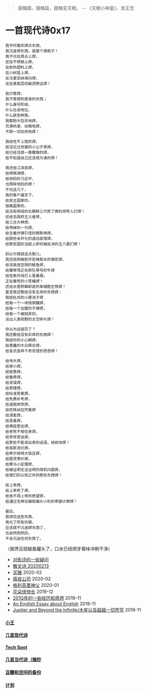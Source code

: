 
> 甜桶圆，甜桶扁，甜桶变天眼。 -- 《天眼小神童》，发正念

# 一首现代诗0x17
```
我平时喜欢焊点东西，
我沉迷焊东西，就是个焊疯子！
我不光在焊点上焊，
还在不锈钢上焊，
在耐热塑料上焊，
在小树苗上焊，
在马里亚纳海沟焊，
还在臭氧层的破洞旁边焊！
```
```
我只管焊，
我不管焊的是谁的东西；
什么身份阶级，
什么社会地位，
什么肤色种族，
我都胆大包天地焊，
充满热爱、动情地焊，
不顾一切玩命地焊！
```
```
我给吃不上饭的焊，
给没见过世面的小公子哥焊，
给已经活成一尊雕像的焊，
给不知道自己应该成为谁的焊！
```
```
我还给江泽民焊，
给胡锦涛焊，
给他妈的习近平，
也照样他妈的焊！
不光这几个，
我的客户遍天下，
给民主国家的，
独裁国家的，
给没有网线的北朝鲜三代死了俩的领导人们焊！
还给无政府主义者焊，
给三合大神焊，
给垮掉的一代焊，
给含着炸弹引信的穆斯林焊，
给那些未开化的遥远部落焊，
给那些国际法庭上即将被处决的王八蛋们焊！
```
```
别以为我就这点胆儿，
我还给刚被割开驼峰取水的骆驼焊，
给没装进豆豉的鲮鱼焊，
给屠宰场正在排队等号的牛焊
给在紫外线灯上冒着烟，
正在垂死的小苍蝇焊！
还给水里转瞬即逝的单细胞生物焊！
甚至我还敢给没有生命的东西焊：
我给杜尚的小便池子焊
给每一个一块钱钢蹦焊，
给每一个出膛的子弹焊，
给每一个被抛弃的，
淡出人类视野的太空碎片焊！
```
```
你以为这就完了？
我还敢给没有实体的东西焊！
我给你的小心眼焊，
给愚蠢的大众舆论焊，
给各式各样千奇百怪的思想焊！
```
```
给伟大焊，
给渺小焊，
给智慧焊，
给鲁莽焊，
给谬误焊，
给真理焊，
给标准答案焊，
给免费补考焊，
给道貌岸然焊，
给吃铁丝拉笊篱焊
给深爱焊，
给恶毒焊，
给情投意合焊，
给老死不相往来焊，
给夸夸其谈焊，
给那些不能说出来的话语，统统地焊！
给高斯消元焊，
给希尔伯特大饭店焊，
给图灵等价焊，
给费马小定理焊，
给被证明无法证明的停机问题焊，
给我们的认知之外的那些东西焊！
```
```
给上帝焊，
给上帝死了焊，
给舍不得上帝的绝望焊，
给通过无神论骗取蝇头小利的卑鄙计俩焊！
```
```
最后，
我焊完这些东西，
用光了所有的锡，
应该就不沉迷焊东西了，
也自然而然的，
不会沉迷任何东西了。
```
（我馋豆豉鲮鱼罐头了，口水已经把牙膏味冲刷干净）

* [对影评的一些疑问](posts/2020-03-11-mreview.md)
* [散文诗 20200213](posts/2020-02-13-v.md)
* [买猪](posts/2020-02-09-pig.md) 2020-02
* [瘟疫公司](posts/2020-02-02-ncov.md) 2020-02
* [格利高里神父](posts/2020-01-05-hl2.md) 2020-01
* [花朵快快长](posts/2019-12-21-none.md) 2019-12
* [201Q年的一些经历和感想](posts/2019-11-30-q.md) 2019-11
* [An English Essay about English](posts/2019-11-english.md) 2019-11
* [Jupiter and Beyond the Infinite/木星以及超越一切苍穹](posts/2019-11-26-idx.md) 2019-11

#### [小王](index_wang.md)

#### [几首现代诗](index_mverse.md)

#### [Tech Spot](index_tech.md)

#### [几首当代诗（摘抄](contemporary/intro.md)

#### [豆瓣和空间的备份](index_history.md)

#### [计划](posts/plan.md)
